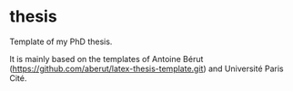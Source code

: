 # thesis
Template of my PhD thesis.

It is mainly based on the templates of Antoine Bérut (https://github.com/aberut/latex-thesis-template.git) and Université Paris Cité.
